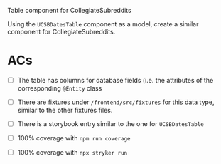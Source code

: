 Table component for CollegiateSubreddits

Using the `UCSBDatesTable` component as a model, create a similar component for CollegiateSubreddits.


# ACs

- [ ] The table has columns for database fields (i.e. the attributes of the corresponding `@Entity` class
- [ ] There are fixtures under `/frontend/src/fixtures` for this data type, similar to the other fixtures files.
- [ ] There is a storybook entry similar to the one for `UCSBDatesTable`
- [ ] 100% coverage with `npm run coverage`
- [ ] 100% coverage with `npx stryker run`

